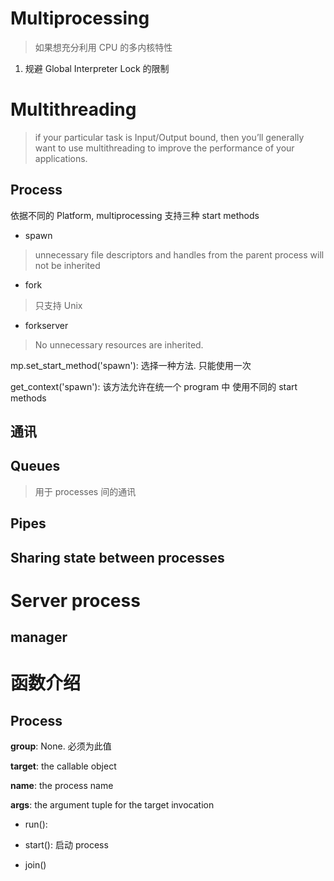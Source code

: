 # Multiprocessing
> 如果想充分利用 CPU 的多内核特性

1. 规避 Global Interpreter Lock 的限制


# Multithreading
> if your particular task is Input/Output bound, then you’ll generally want to use multithreading to improve the performance of your applications.


## Process

依据不同的 Platform, multiprocessing 支持三种 start methods

- spawn
> unnecessary file descriptors and handles from the parent process will not be inherited

- fork
> 只支持 Unix

- forkserver
> No unnecessary resources are inherited.


mp.set_start_method('spawn'): 选择一种方法. 只能使用一次

get_context('spawn'): 该方法允许在统一个 program 中 使用不同的 start methods

## 通讯

## Queues
> 用于 processes 间的通讯

## Pipes

## Sharing state between processes

# Server process

## manager


# 函数介绍

## Process

**group**: None. 必须为此值

**target**: the callable object

**name**: the process name

**args**: the argument tuple for the target invocation


- run(): 

- start(): 启动 process

- join()